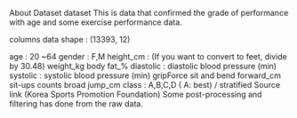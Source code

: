 About Dataset
dataset
This is data that confirmed the grade of performance with age and some exercise performance data.

columns
data shape : (13393, 12)

age : 20 ~64
gender : F,M
height_cm : (If you want to convert to feet, divide by 30.48)
weight_kg
body fat_%
diastolic : diastolic blood pressure (min)
systolic : systolic blood pressure (min)
gripForce
sit and bend forward_cm
sit-ups counts
broad jump_cm
class : A,B,C,D ( A: best) / stratified
Source
link (Korea Sports Promotion Foundation)
Some post-processing and filtering has done from the raw data.